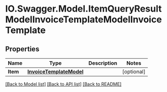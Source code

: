 # IO.Swagger.Model.ItemQueryResultModelInvoiceTemplateModelInvoiceTemplate
## Properties

Name | Type | Description | Notes
------------ | ------------- | ------------- | -------------
**Item** | [**InvoiceTemplateModel**](InvoiceTemplateModel.md) |  | [optional] 

[[Back to Model list]](../README.md#documentation-for-models) [[Back to API list]](../README.md#documentation-for-api-endpoints) [[Back to README]](../README.md)

